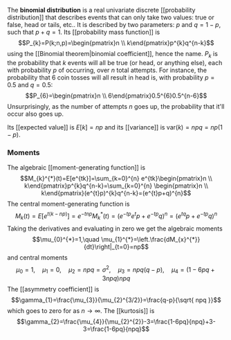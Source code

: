 The **binomial distribution** is a real univariate discrete [[probability distribution]] that describes events that can only take two values: true or false, head or tails, etc.. It is described by two parameters: $p$ and $q=1-p$, such that $p+q=1$. Its [[probability mass function]] is
$$P_{k}=P(k;n,p)=\begin{pmatrix}n \\ k\end{pmatrix}p^{k}q^{n-k}$$
using the [[Binomial theorem|binomial coefficient]], hence the name. $P_{k}$ is the probability that $k$ events will all be true (or head, or anything else), each with probability $p$ of occurring, over $n$ total attempts. For instance, the probability that 6 coin tosses will all result in head is, with probability $p=0.5$ and $q=0.5$:
$$P_{6}=\begin{pmatrix}n \\ 6\end{pmatrix}0.5^{6}0.5^{n-6}$$
Unsurprisingly, as the number of attempts $n$ goes up, the probability that it'll occur also goes up.

Its [[expected value]] is $E[k]=np$ and its [[variance]] is $\text{var}(k)=npq=np(1-p)$.
### Moments
The algebraic [[moment-generating function]] is
$$M_{k}^{*}(t)=E[e^{tk}]=\sum_{k=0}^{n} e^{tk}\begin{pmatrix}n \\ k\end{pmatrix}p^{k}q^{n-k}=\sum_{k=0}^{n} \begin{pmatrix}n \\ k\end{pmatrix}(e^{t}p)^{k}q^{n-k}=(e^{t}p+q)^{n}$$
The central moment-generating function is
$$M_{k}(t)=E[e^{t(k-np)}]=e^{-tnp}M_{k}^{*}(t)=(e^{-tp}e^{t}p+e^{-tp}q)^{n}=(e^{tq}p+e^{-tp}q)^{n}$$
Taking the derivatives and evaluating in zero we get the algebraic moments
$$\mu_{0}^{*}=1,\quad \mu_{1}^{*}=\left.\frac{dM_{x}^{*}}{dt}\right|_{t=0}=np$$
and central moments
$$\mu_{0}=1,\quad \mu_{1}=0,\quad \mu_{2}=npq=\sigma ^{2},\quad \mu_{3}=npq(q-p),\quad \mu_{4}=(1-6pq+3npq)npq$$
The [[asymmetry coefficient]] is
$$\gamma_{1}=\frac{\mu_{3}}{\mu_{2}^{3/2}}=\frac{q-p}{\sqrt{ npq }}$$
which goes to zero for as $n\to \infty$. The [[kurtosis]] is
$$\gamma_{2}=\frac{\mu_{4}}{\mu_{2}^{2}}-3=\frac{1-6pq}{npq}+3-3=\frac{1-6pq}{npq}$$
